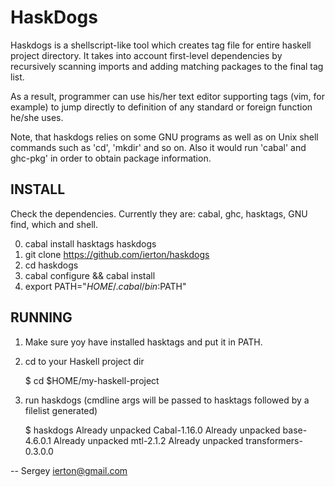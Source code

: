 HaskDogs
========

Haskdogs is a shellscript-like tool which creates tag file for entire
haskell project directory. It takes into account first-level dependencies by
recursively scanning imports and adding matching packages to the final
tag list.

As a result, programmer can use his/her text editor supporting tags (vim, for
example) to jump directly to definition of any standard or foreign function
he/she uses.

Note, that haskdogs relies on some GNU programs as well as on Unix shell
commands such as 'cd', 'mkdir' and so on. Also it would run 'cabal' and ghc-pkg'
in order to obtain package information.

INSTALL
-------

Check the dependencies. Currently they are: cabal, ghc, hasktags, GNU find,
which and shell.

0. cabal install hasktags haskdogs
1. git clone https://github.com/ierton/haskdogs
2. cd haskdogs
3. cabal configure && cabal install
4. export PATH="$HOME/.cabal/bin:$PATH"

RUNNING
-------

1. Make sure yoy have installed hasktags and put it in PATH.

2. cd to your Haskell project dir

    $ cd $HOME/my-haskell-project

3. run haskdogs (cmdline args will be passed to hasktags followed by a filelist generated)

    $ haskdogs
    Already unpacked Cabal-1.16.0
    Already unpacked base-4.6.0.1
    Already unpacked mtl-2.1.2
    Already unpacked transformers-0.3.0.0


--
Sergey 
<ierton@gmail.com>


